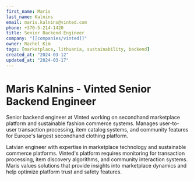 ```yaml
---
first_name: Maris
last_name: Kalnins
email: maris.kalnins@vinted.com
phone: +370-5-214-1420
title: Senior Backend Engineer
company: "[[companies/vinted]]"
owner: Rachel Kim
tags: [marketplace, lithuania, sustainability, backend]
created_at: "2024-03-12"
updated_at: "2024-03-17"
---
```


# Maris Kalnins - Vinted Senior Backend Engineer

Senior backend engineer at Vinted working on secondhand marketplace platform and sustainable fashion commerce systems. Manages user-to-user transaction processing, item catalog systems, and community features for Europe's largest secondhand clothing platform.

Latvian engineer with expertise in marketplace technology and sustainable commerce platforms. Vinted's platform requires monitoring for transaction processing, item discovery algorithms, and community interaction systems. Maris values solutions that provide insights into marketplace dynamics and help optimize platform trust and safety features.